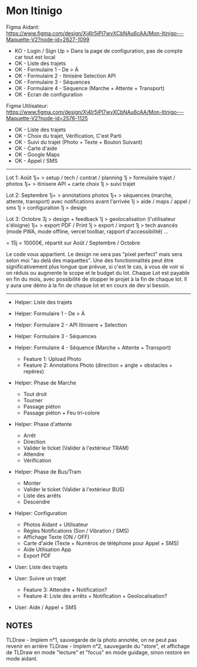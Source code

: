 # Mon Itinigo

Figma Aidant: https://www.figma.com/design/Xj4Ir5jPl7wvXCbNAu6cAA/Mon-Itinigo---Maquette-V2?node-id=2627-1099

- KO - Login / Sign Up > Dans la page de configuration, pas de compte car tout est local
- OK - Liste des trajets
- OK - Formulaire 1 - De > À
- OK - Formulaire 2 - Itinisère Selection API
- OK - Formulaire 3 - Séquences
- OK - Formulaire 4 - Séquence (Marche + Attente + Transport)
- OK - Ecran de configuration

Figma Utilisateur: https://www.figma.com/design/Xj4Ir5jPl7wvXCbNAu6cAA/Mon-Itinigo---Maquette-V2?node-id=2576-1125

- OK - Liste des trajets
- OK - Choix du trajet, Vérification, C'est Parti
- OK - Suivi du trajet (Photo + Texte + Bouton Suivant)
- OK - Carte d'aide
- OK - Google Maps
- OK - Appel / SMS

---

Lot 1: Août
1j+ > setup / tech / contrat / planning
1j > formulaire trajet / photos
1j+ > itinisere API + carte choix
1j > suivi trajet

Lot 2: Septembre
1j+ > annotations photos
1j+ > séquences (marche, attente, transport) avec notifications avant l'arrivée
1j > aide / maps / appel / sms
1j > configuration
1j > design

Lot 3: Octobre
3j > design + feedback
1j > geolocalisation (l'utilisateur s'éloigne)
1j+ > export PDF / Print
1j > export / import
1j > tech avancés (mode PWA, mode offline, vercel toolbar, rapport d'accessibilité)
...

= 15j
= 10000€, répartit sur Août / Septembre / Octobre

Le code vous appartient.
Le design ne sera pas "pixel perfect" mais sera selon moi "au delà des maquettes".
Une des fonctionnalités peut être significativement plus longue que prévue, si c'est le cas, à vous de voir si on réduis ou augmente le scope et le budget du lot.
Chaque Lot est payable en fin du mois, avec possibilité de stopper le projet à la fin de chaque lot.
Il y aura une démo à la fin de chaque lot et en cours de dev si besoin.

---

- Helper: Liste des trajets
- Helper: Formulaire 1 - De > À
- Helper: Formulaire 2 - API Itinisere + Selection
- Helper: Formulaire 3 - Séquences
- Helper: Formulaire 4 - Séquence (Marche + Attente + Transport)
  - Feature 1: Upload Photo
  - Feature 2: Annotations Photo (direction + angle + obstacles + repères)
- Helper: Phase de Marche
  - Tout droit
  - Tourner
  - Passage piéton
  - Passage piéton + Feu tri-colore
- Helper: Phase d'attente
  - Arrêt
  - Direction
  - Valider le ticket (Valider à l'extérieur TRAM)
  - Attendre
  - Vérification
- Helper: Phase de Bus/Tram
  - Monter
  - Valider le ticket (Valider à l'extérieur BUS)
  - Liste des arrêts
  - Descendre
- Helper: Configuration

  - Photos Aidant + Utilisateur
  - Règles Notifications (Son / Vibration / SMS)
  - Affichage Texte (ON / OFF)
  - Carte d'aide (Texte + Numéros de téléphone pour Appel + SMS)
  - Aide Utilisation App
  - Export PDF

- User: Liste des trajets
- User: Suivre un trajet
  - Feature 3: Attendre + Notification?
  - Feature 4: Liste des arrêts + Notification + Geolocalisation?
- User: Aide / Appel + SMS

## NOTES

TLDraw - Implem n°1, sauvegarde de la photo annotée, on ne peut pas revenir en arrière
TLDraw - Implem n°2, sauvegarde du "store", et affichage de TLDraw en mode "lecture" et "focus" en mode guidage, sinon restore en mode aidant.
